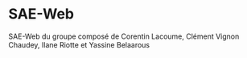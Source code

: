 # SAE-Web
SAE-Web du groupe composé de Corentin Lacoume, Clément Vignon Chaudey, Ilane Riotte et Yassine Belaarous
